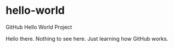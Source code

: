 # hello-world
GitHub Hello World Project

Hello there.  Nothing to see here.  Just learning how GitHub works.
